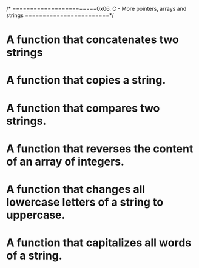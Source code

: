 
/* ========================0x06. C - More pointers, arrays and strings ========================*/


# A function that concatenates two strings
# A function that copies a string.
# A function that compares two strings.
# A function that reverses the content of an array of integers.
# A function that changes all lowercase letters of a string to uppercase.
# A function that capitalizes all words of a string.


